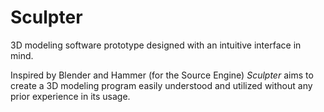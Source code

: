 # Sculpter
3D modeling software prototype designed with an intuitive interface in mind.

Inspired by Blender and Hammer (for the Source Engine) *Sculpter* aims to create a 3D modeling program 
easily understood and utilized without any prior experience in its usage.